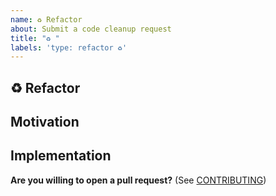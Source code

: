 ```yaml
---
name: ♻️ Refactor
about: Submit a code cleanup request
title: "♻️ "
labels: 'type: refactor ♻️'
---
```


## ♻️ Refactor

<!--
    What needs to be refactored?
-->

## Motivation

<!--
    Why should this code be refactored?
    What are the benefits in terms of:
        - Developer experience
        - Code maintainability
        - Code readability
-->

## Implementation

<!--
    How does the code need to be changed? How do we guarantee no functionality is impacted?
-->

**Are you willing to open a pull request?** (See
[CONTRIBUTING](../../CONTRIBUTING.md))
